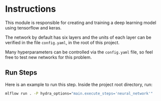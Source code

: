 # Instructions

This module is responsible for creating and training a deep learning model using tensorflow and keras.

The network by default has six layers and the units of each layer can be verified in the file `config.yaml`, in the root of this project.

Many hyperparameters can be controlled via the `config.yaml` file, so feel free to test new networks for this problem.

## Run Steps

Here is an example to run this step. Inside the project root directory, run:

```bash
mlflow run . -P hydra_options="main.execute_steps='neural_network'"
```
